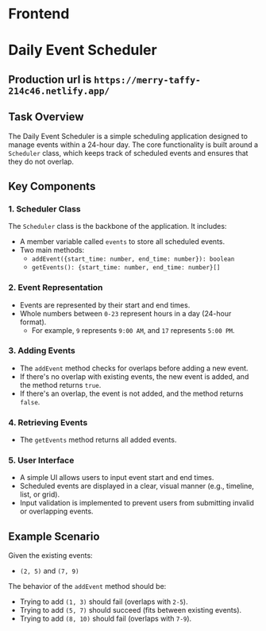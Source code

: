 # Frontend

# Daily Event Scheduler


## Production url is `https://merry-taffy-214c46.netlify.app/`

## Task Overview

The Daily Event Scheduler is a simple scheduling application designed to manage events within a 24-hour day. The core functionality is built around a `Scheduler` class, which keeps track of scheduled events and ensures that they do not overlap.

## Key Components

### 1. Scheduler Class

The `Scheduler` class is the backbone of the application. It includes:
- A member variable called `events` to store all scheduled events.
- Two main methods:
  - `addEvent({start_time: number, end_time: number}): boolean`
  - `getEvents(): {start_time: number, end_time: number}[]`

### 2. Event Representation

- Events are represented by their start and end times.
- Whole numbers between `0-23` represent hours in a day (24-hour format).
  - For example, `9` represents `9:00 AM`, and `17` represents `5:00 PM`.

### 3. Adding Events

- The `addEvent` method checks for overlaps before adding a new event.
- If there's no overlap with existing events, the new event is added, and the method returns `true`.
- If there's an overlap, the event is not added, and the method returns `false`.

### 4. Retrieving Events

- The `getEvents` method returns all added events.

### 5. User Interface

- A simple UI allows users to input event start and end times.
- Scheduled events are displayed in a clear, visual manner (e.g., timeline, list, or grid).
- Input validation is implemented to prevent users from submitting invalid or overlapping events.

## Example Scenario

Given the existing events:
- `(2, 5)` and `(7, 9)`

The behavior of the `addEvent` method should be:
- Trying to add `(1, 3)` should fail (overlaps with `2-5`).
- Trying to add `(5, 7)` should succeed (fits between existing events).
- Trying to add `(8, 10)` should fail (overlaps with `7-9`).



